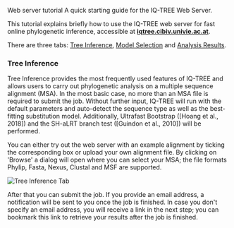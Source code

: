 Web server tutorial
A quick starting guide for the IQ-TREE Web Server.

This tutorial explains briefly how to use the IQ-TREE web server for fast online phylogenetic inference, accessible at <a target="_blank" href="http://iqtree.cibiv.univie.ac.at"> <b>iqtree.cibiv.univie.ac.at</b></a>.

There are three tabs: [Tree Inference](#tree-inference), [Model Selection](#model-selection) and [Analysis Results](#analysis-results).

### Tree Inference

Tree Inference provides the most frequently used features of IQ-TREE and allows users to carry out phylogenetic analysis on a multiple sequence alignment (MSA). In the most basic case, no more than an MSA file is required to submit the job. Without further input, IQ-TREE will run with the default parameters and auto-detect the sequence type as well as the best-fitting substitution model. Additionally, Ultrafast Bootstrap ([Hoang et al., 2018]) and the SH-aLRT branch test ([Guindon et al., 2010]) will be performed. 

You can either try out the web server with an example alignment by ticking the corresponding box or upload your own alignment file. By clicking on 'Browse' a dialog will open where you can select your MSA; the file formats Phylip, Fasta, Nexus, Clustal and MSF are supported. 

![Tree Inference Tab](images/tut1.png)

After that you can submit the job. If you provide an email address, a notification will be sent to you once the job is finished. In case you don't specify an email address, you will receive a link in the next step; you can bookmark this link to retrieve your results after the job is finished.